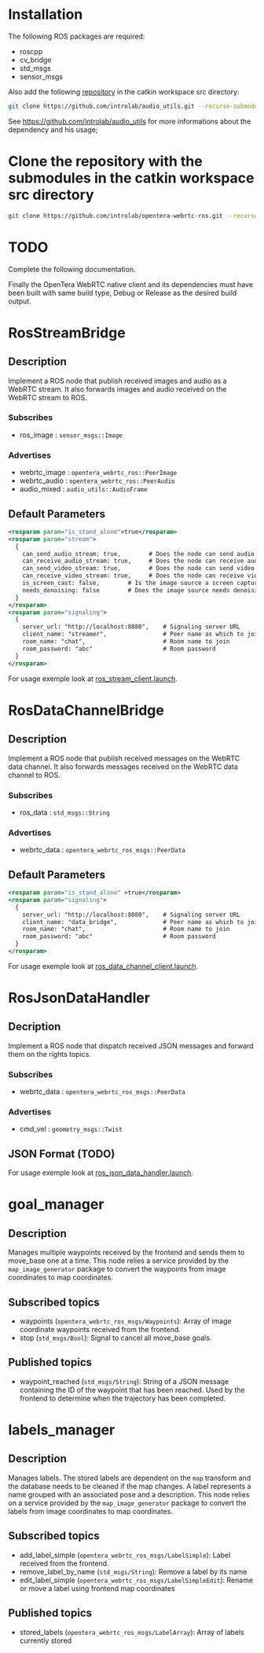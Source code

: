 # Installation

The following ROS packages are required:

- roscpp
- cv_bridge
- std_msgs
- sensor_msgs

Also add the following [repository](https://github.com/introlab/audio_utils) in the catkin workspace src directory:

```bash
git clone https://github.com/introlab/audio_utils.git --recurse-submodules
```

See https://github.com/introlab/audio_utils for more informations about the dependency and his usage;

# Clone the repository with the submodules in the catkin workspace src directory

```bash
git clone https://github.com/introlab/opentera-webrtc-ros.git --recurse-submodules
```

# TODO

Complete the following documentation.

Finally the OpenTera WebRTC native client and its dependencies must have been built with same build type, Debug or
Release as the desired build output.

# RosStreamBridge

## Description

Implement a ROS node that publish received images and audio as a WebRTC stream.
It also forwards images and audio received on the WebRTC stream to ROS.

### Subscribes

- ros_image : `sensor_msgs::Image`

### Advertises

- webrtc_image : `opentera_webrtc_ros::PeerImage`
- webrtc_audio : `opentera_webrtc_ros::PeerAudio`
- audio_mixed : `audio_utils::AudioFrame`

## Default Parameters

```xml
<rosparam param="is_stand_alone">true</rosparam>
<rosparam param="stream">
  {
    can_send_audio_stream: true,        # Does the node can send audio tream to the signaling server
    can_receive_audio_stream: true,     # Does the node can receive audio stream from the signaling server
    can_send_video_stream: true,        # Does the node can send video stream to the signaling server
    can_receive_video_stream: true,     # Does the node can receive video stream from the signaling server
    is_screen_cast: false,        # Is the image source a screen capture?
    needs_denoising: false        # Does the image source needs denoising?
  }
</rosparam>
<rosparam param="signaling">
  {
    server_url: "http://localhost:8080",    # Signaling server URL
    client_name: "streamer",                # Peer name as which to join the room
    room_name: "chat",                      # Room name to join
    room_password: "abc"                    # Room password
  }
</rosparam>
```

For usage exemple look at [ros_stream_client.launch](launch/ros_stream_client.launch).

# RosDataChannelBridge

## Description

Implement a ROS node that publish received messages on the WebRTC
data channel. It also forwards messages received on the WebRTC data channel to ROS.

### Subscribes

- ros_data : `std_msgs::String`

### Advertises

- webrtc_data : `opentera_webrtc_ros_msgs::PeerData`

## Default Parameters

```xml
<rosparam param="is_stand_alone" >true</rosparam>
<rosparam param="signaling">
  {
    server_url: "http://localhost:8080",    # Signaling server URL
    client_name: "data_bridge",             # Peer name as which to join the room
    room_name: "chat",                      # Room name to join
    room_password: "abc"                    # Room password
  }
</rosparam>
```

For usage exemple look at [ros_data_channel_client.launch](launch/ros_data_channel_client.launch).

# RosJsonDataHandler

## Decription

Implement a ROS node that dispatch received JSON messages and forward them on the rights topics.

### Subscribes

- webrtc_data : `opentera_webrtc_ros_msgs::PeerData`

### Advertises

- cmd_vel : `geometry_msgs::Twist`

## JSON Format (TODO)

For usage exemple look at [ros_json_data_handler.launch](launch/ros_json_data_handler.launch).

# goal_manager

## Description

Manages multiple waypoints received by the frontend and sends them to move_base one at a time. This node relies a service provided by the `map_image_generator` package to convert the waypoints from image coordinates to map coordinates.

## Subscribed topics

- waypoints (`opentera_webrtc_ros_msgs/Waypoints`): Array of image coordinate waypoints received from the frontend.
- stop (`std_msgs/Bool`): Signal to cancel all move_base goals.

## Published topics

- waypoint_reached (`std_msgs/String`): String of a JSON message containing the ID of the waypoint that has been reached. Used by the frontend to determine when the trajectory has been completed.

# labels_manager

## Description

Manages labels.
The stored labels are dependent on the `map` transform and the database needs to be cleaned if the map changes.
A label represents a name grouped with an associated pose and a description.
This node relies on a service provided by the `map_image_generator` package to convert the labels from image coordinates to map coordinates.

<!-- This node can also send a label as a goal to `move_base` by its name. -->

## Subscribed topics

- add_label_simple (`opentera_webrtc_ros_msgs/LabelSimple`): Label received from the frontend.
- remove_label_by_name (`std_msgs/String`): Remove a label by its name
- edit_label_simple (`opentera_webrtc_ros_msgs/LabelSimpleEdit`): Rename or move a label using frontend map coordinates

## Published topics

- stored_labels (`opentera_webrtc_ros_msgs/LabelArray`): Array of labels currently stored
<!-- - stored_labels_simple (`openterat_webrtc_ros_msgs/LabelSimpleArray`): Version of `stored_labels` which contains `opentera_webrtc_ros_msgs/Waypoint` instead of `geometry_msgs/PoseStamped` for frontend communication. -->

